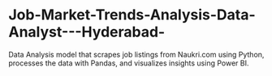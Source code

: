 # Job-Market-Trends-Analysis-Data-Analyst---Hyderabad-
Data Analysis model that scrapes job listings from Naukri.com using Python, processes the data with Pandas, and visualizes insights using Power BI.
